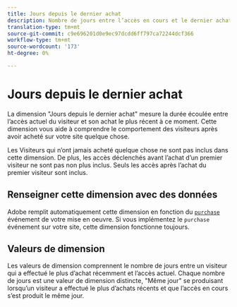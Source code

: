 ```yaml
---
title: Jours depuis le dernier achat
description: Nombre de jours entre l’accès en cours et le dernier achat effectué.
translation-type: tm+mt
source-git-commit: c9e696201d0e9ec97dcdd6ff797ca72244dcf366
workflow-type: tm+mt
source-wordcount: '173'
ht-degree: 0%

---
```



# Jours depuis le dernier achat

La dimension &quot;Jours depuis le dernier achat&quot; mesure la durée écoulée entre l’accès actuel du visiteur et son achat le plus récent à ce moment. Cette dimension vous aide à comprendre le comportement des visiteurs après avoir acheté sur votre site quelque chose.

Les Visiteurs qui n’ont jamais acheté quelque chose ne sont pas inclus dans cette dimension. De plus, les accès déclenchés avant l’achat d’un premier visiteur ne sont pas non plus inclus. Seuls les accès après l’achat du premier visiteur sont inclus.

## Renseigner cette dimension avec des données

Adobe remplit automatiquement cette dimension en fonction du [`purchase`](/help/implement/vars/page-vars/events/event-purchase.md) événement de votre mise en oeuvre. Si vous implémentez le `purchase` événement sur votre site, cette dimension fonctionne toujours.

## Valeurs de dimension

Les valeurs de dimension comprennent le nombre de jours entre un visiteur qui a effectué le plus d’achat récemment et l’accès actuel. Chaque nombre de jours est une valeur de dimension distincte, &quot;Même jour&quot; se produisant lorsqu’un visiteur a effectué le plus d’achats récents et que l’accès en cours s’est produit le même jour.
